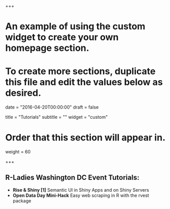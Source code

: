 +++
# An example of using the custom widget to create your own homepage section.
# To create more sections, duplicate this file and edit the values below as desired.

date = "2016-04-20T00:00:00"
draft = false

title = "Tutorials"
subtitle = ""
widget = "custom"

# Order that this section will appear in.
weight = 60

+++

## R-Ladies Washington DC Event Tutorials:
- **Rise & Shiny [1]** Semantic UI in Shiny Apps and on Shiny Servers
- **Open Data Day Mini-Hack** Easy web scraping in R with the rvest package
